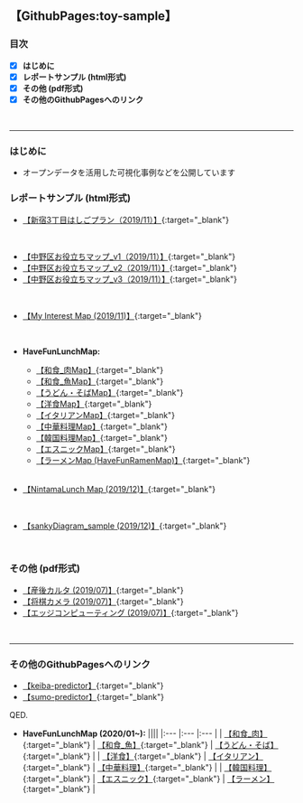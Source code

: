 ## 【GithubPages:toy-sample】

<style>
table, th, td {
    border:none;
    border-bottom:solid 1px silver;
}
</style>

### 目次
- [x]  **はじめに**
- [x]  **レポートサンプル (html形式)**
- [x]  **その他 (pdf形式)**
- [x]  **その他のGithubPagesへのリンク**
<br> 
 
--- 

### はじめに
- オープンデータを活用した可視化事例などを公開しています


### レポートサンプル (html形式)
- [【新宿3丁目はしごプラン（2019/11）】](https://ryutoro-galois.github.io/toy-samples/leaflet_sample_hashigo_plan_20191106.html){:target="_blank"}
<br>

- [【中野区お役立ちマップ_v1（2019/11）】](https://ryutoro-galois.github.io/toy-samples/leaflet_sample_nakanoku_20191107.html){:target="_blank"}
- [【中野区お役立ちマップ_v2（2019/11）】](https://ryutoro-galois.github.io/toy-samples/leaflet_sample_nakanoku_v2_20191120.html){:target="_blank"}
- [【中野区お役立ちマップ_v3（2019/11）】](https://ryutoro-galois.github.io/toy-samples/leaflet_sample_nakanoku_v3_20191125.html){:target="_blank"}
<br>

- [【My Interest Map (2019/11)】](https://ryutoro-galois.github.io/toy-samples/interest_map_20191127.html){:target="_blank"}
<br>

- **HaveFunLunchMap:**
  - [【和食_肉Map】](https://ryutoro-galois.github.io/toy-samples/HaveFunLunchMap_g01_Japanese_Meat.html){:target="_blank"}
  - [【和食_魚Map】](https://ryutoro-galois.github.io/toy-samples/HaveFunLunchMap_g02_Japanese_Fish.html){:target="_blank"}
  - [【うどん・そばMap】](https://ryutoro-galois.github.io/toy-samples/HaveFunLunchMap_g03_Japanese_Udon_Soba.html){:target="_blank"}
  - [【洋食Map】](https://ryutoro-galois.github.io/toy-samples/HaveFunLunchMap_g04_Western.html){:target="_blank"}
  - [【イタリアンMap】](https://ryutoro-galois.github.io/toy-samples/HaveFunLunchMap_g05_Itarian.html){:target="_blank"}
  - [【中華料理Map】](https://ryutoro-galois.github.io/toy-samples/HaveFunLunchMap_g06_Chinese.html){:target="_blank"}
  - [【韓国料理Map】](https://ryutoro-galois.github.io/toy-samples/HaveFunLunchMap_g07_Korean.html){:target="_blank"}
  - [【エスニックMap】](https://ryutoro-galois.github.io/toy-samples/HaveFunLunchMap_g08_Ethnic.html){:target="_blank"}
  - [【ラーメンMap (HaveFunRamenMap)】](https://ryutoro-galois.github.io/toy-samples/HaveFunLunchMap_g09_Ramen.html){:target="_blank"}
  <br>


- [【NintamaLunch Map (2019/12)】](https://ryutoro-galois.github.io/toy-samples/leaflet_LunchMap_[Shinjuku-ku].html){:target="_blank"}
<br>

- [【sankyDiagram_sample (2019/12)】](https://ryutoro-galois.github.io/toy-samples/sankeyDiagram_sample.html){:target="_blank"}
<br>


### その他 (pdf形式)
- [【産後カルタ (2019/07)】](MLLabSpace_20190725_01_SangoKaruta.pdf){:target="_blank"}
- [【将棋カメラ (2019/07)】](MLLabSpace_20190725_02_ShogiCamera.pdf){:target="_blank"}
- [【エッジコンピューティング (2019/07)】](MLLabSpace_20190725_03_EdgeComputing.pdf){:target="_blank"}
<br>


---

### その他のGithubPagesへのリンク
- [【keiba-predictor】](https://ryutoro-galois.github.io/keiba-predictor/){:target="_blank"}
- [【sumo-predictor】](https://ryutoro-galois.github.io/sumo-predictor/){:target="_blank"}

QED.


- **HaveFunLunchMap (2020/01~):**
  ||||
  |:--- |:--- |:--- |
  | [【和食_肉】](https://ryutoro-galois.github.io/toy-samples/HaveFunLunchMap_g01_Japanese_Meat.html){:target="_blank"} | [【和食_魚】](https://ryutoro-galois.github.io/toy-samples/HaveFunLunchMap_g02_Japanese_Fish.html){:target="_blank"} | [【うどん・そば】](https://ryutoro-galois.github.io/toy-samples/HaveFunLunchMap_g03_Japanese_Udon_Soba.html){:target="_blank"} |
  | [【洋食】](https://ryutoro-galois.github.io/toy-samples/HaveFunLunchMap_g04_Western.html){:target="_blank"} | [【イタリアン】](https://ryutoro-galois.github.io/toy-samples/HaveFunLunchMap_g05_Itarian.html){:target="_blank"} | [【中華料理】](https://ryutoro-galois.github.io/toy-samples/HaveFunLunchMap_g06_Chinese.html){:target="_blank"} |
  | [【韓国料理】](https://ryutoro-galois.github.io/toy-samples/HaveFunLunchMap_g07_Korean.html){:target="_blank"} | [【エスニック】](https://ryutoro-galois.github.io/toy-samples/HaveFunLunchMap_g08_Ethnic.html){:target="_blank"} | [【ラーメン】](https://ryutoro-galois.github.io/toy-samples/HaveFunLunchMap_g09_Ramen.html){:target="_blank"} |
